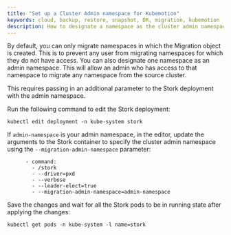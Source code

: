 ```yaml
---
title: "Set up a Cluster Admin namespace for Kubemotion"
keywords: cloud, backup, restore, snapshot, DR, migration, kubemotion
description: How to designate a namespace as the cluster admin namespace
---
```


By default, you can only migrate namespaces in which the Migration object is created.
This is to prevent any user from migrating namespaces for which they do not have access.
You can also designate one namespace as an admin namespace. This will allow an
admin who has access to that namespace to migrate any namespace from the source
cluster.

This requires passing in an additional parameter to the Stork deployment with
the admin namespace.

Run the following command to edit the Stork deployment:

```text
kubectl edit deployment -n kube-system stork
```

If `admin-namespace` is your admin namespace, in the editor, update the arguments to the Stork container to specify the cluster admin namespace using the `--migration-admin-namespace` parameter:

```text
      - command:
        - /stork
        - --driver=pxd
        - --verbose
        - --leader-elect=true
        - --migration-admin-namespace=admin-namespace
```

Save the changes and wait for all the Stork pods to be in running state after applying the
changes:

```text
kubectl get pods -n kube-system -l name=stork
```
